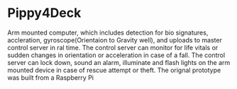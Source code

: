 # Pippy4Deck
Arm mounted computer, which includes detection for bio signatures, accleration, gyroscope(Orientaion to Gravity well), and uploads to master control server in ral time.
The control server can monitor for life vitals or sudden changes in orientation or acceleration in case of a fall. The control server can lock down, sound an alarm, illuminate and flash lights on the arm mounted device in case of rescue attempt or theft.
The orignal prototype was built from a Raspberry Pi
